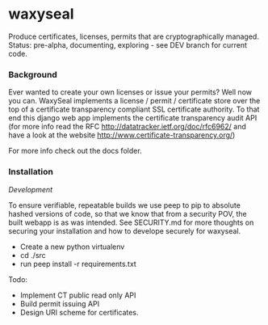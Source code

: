 # waxyseal
Produce certificates, licenses, permits that are cryptographically managed. 
Status: pre-alpha, documenting, exploring - see DEV branch for current code.


### Background


Ever wanted to create your own licenses or issue your permits? Well now you can. WaxySeal implements a license / permit / certificate store over the top of a certificate transparency compliant SSL certificate authority. To that end this django web app implements the certificate transparency audit API (for more info read the RFC http://datatracker.ietf.org/doc/rfc6962/ and have a look at the website http://www.certificate-transparency.org/)

For more info check out the docs folder.

### Installation

_Development_

To ensure verifiable, repeatable builds we use peep to pip to absolute hashed versions of code, so that we know that from a security POV, the built webapp is as was intended. See SECURITY.md for more thoughts on securing your installation and how to develope securely for waxyseal.

* Create a new python virtualenv
* cd ./src
* run peep install -r requirements.txt

Todo:

* Implement CT public read only API
* Build permit issuing API
* Design URI scheme for certificates.

